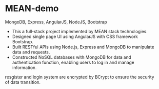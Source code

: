 # MEAN-demo
MongoDB,  Express,  AngularJS,  NodeJS, Bootstrap

* This a full-stack project implemented by MEAN stack technologies
* Designed single page UI using AngularJS with CSS framework Bootstrap.
* Built RESTful APIs using Node.js, Express and MongoDB to manipulate data and requests.
* Constructed NoSQL databases with MongoDB for data and authentication function, enabling users to log in and manage information.

resgister and login system are encrypted by BCrypt to ensure the security of data transition.
